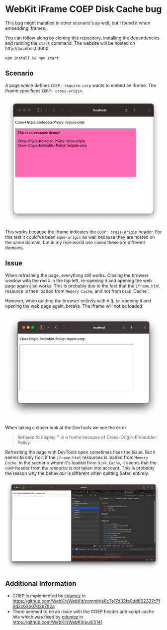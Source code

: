 # WebKit iFrame COEP Disk Cache bug

This bug might manifest in other scenario's as well, but I found it when embedding iframes.

You can follow along by cloning this repository, installing the dependencies and running the `start` command. The website will be hosted on http://localhost:3000.

```
npm install && npm start
```

## Scenario

A page which defines `COEP: require-corp` wants to embed an iframe. The iframe specifices `CORP: cross-origin`.

![Screenshot showing the embedded iframe](./media/screen1.png)

This works because the iframe indicates the `CORP: cross-origin` header. For this test it could've been `same-origin` as well because they are hosted on the same domain, but in my real-world use cases these are different domains.

## Issue

When refreshing the page, everything still works. Closing the browser window with the red `X` in the top left, re-opening it and opening the web page again also works. This is probably due to the fact that the `iframe.html` resource is then loaded from `Memory Cache`, and not from `Disk `Cache`.

However, when quitting the browser entirely with <kbd>⌘</kbd> <kbd>Q</kbd>, re-opening it and opening the web page again, breaks. The iframe will not be loaded.

![Screenshot showing the blank embedded iframe](./media/screen2.png)

When taking a closer look at the DevTools we see the error

> Refused to display '' in a frame because of Cross-Origin-Embedder-Policy.

Refreshing the page with DevTools open sometimes fixes the issue. But it seems to only fix it if the `iframe.html` resources is loaded from `Memory Cache`. In the scenario where it's loaded from `Disk Cache`, it seems that the `CORP` header from the resource is not taken into account. This is probably the reason why the behaviour is different when quitting Safari entirely.

![Screenshot showing resource loaded from disk cache](./media/screen3.png) 

## Additional Information

- COEP is implemented by [cdumez](https://github.com/cdumez) in https://github.com/WebKit/WebKit/commit/e6c7e17d32fa0dd802337c7f0d2c63b0703b782a
- There seemed to be an issue with the COEP header and script cache hits which was fixed by [cdumez](https://github.com/cdumez) in https://github.com/WebKit/WebKit/pull/5141
